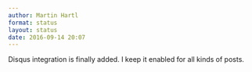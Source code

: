 ```yaml
---
author: Martin Hartl
format: status
layout: status
date: 2016-09-14 20:07
---
```

Disqus integration is finally added. I keep it enabled for all kinds of posts.